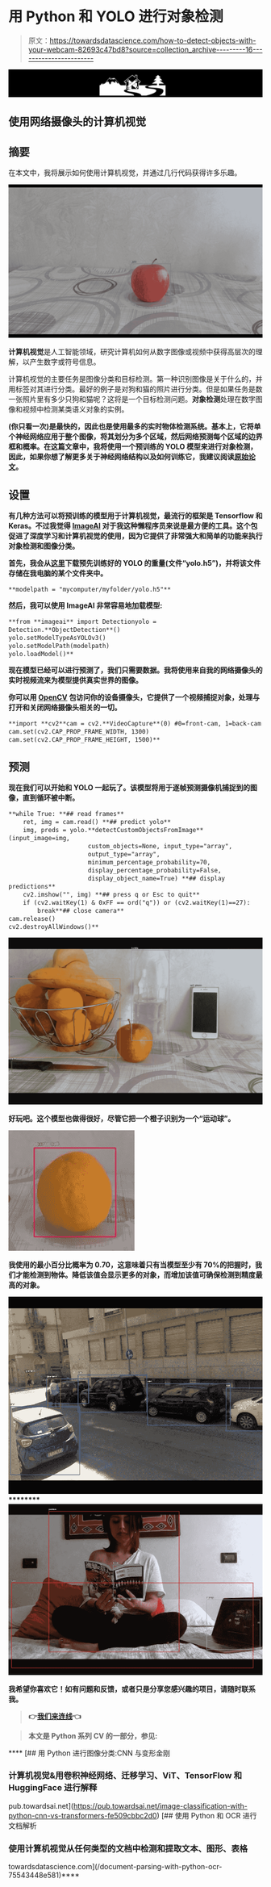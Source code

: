 # 用 Python 和 YOLO 进行对象检测

> 原文：<https://towardsdatascience.com/how-to-detect-objects-with-your-webcam-82693c47bd8?source=collection_archive---------16----------------------->

![](img/bf7a59d41b19f964ce71b34753c515bf.png)

## 使用网络摄像头的计算机视觉

## 摘要

在本文中，我将展示如何使用计算机视觉，并通过几行代码获得许多乐趣。

![](img/b784256282e776ea965a0cdbb01765e7.png)

**计算机视觉**是人工智能领域，研究计算机如何从数字图像或视频中获得高层次的理解，以产生数字或符号信息。

计算机视觉的主要任务是图像分类和目标检测。第一种识别图像是关于什么的，并用标签对其进行分类。最好的例子是对狗和猫的照片进行分类。但是如果任务是数一张照片里有多少只狗和猫呢？这将是一个目标检测问题。**对象检测**处理在数字图像和视频中检测某类语义对象的实例。

[](https://pjreddie.com/darknet/yolo/)****(你只看一次)是最快的，因此也是使用最多的实时物体检测系统。基本上，它将单个神经网络应用于整个图像，将其划分为多个区域，然后网络预测每个区域的边界框和概率。在这篇文章中，我将使用一个预训练的 YOLO 模型来进行对象检测，因此，如果你想了解更多关于神经网络结构以及如何训练它，我建议阅读[原始论文](https://arxiv.org/abs/1506.02640)。****

## ****设置****

****有几种方法可以将预训练的模型用于计算机视觉，最流行的框架是 Tensorflow 和 Keras。不过我觉得 [**ImageAI**](https://imageai.readthedocs.io/en/latest/index.html) 对于我这种懒程序员来说是最方便的工具。这个包促进了深度学习和计算机视觉的使用，因为它提供了非常强大和简单的功能来执行对象检测和图像分类。****

****首先，我会**从[这里](https://github.com/OlafenwaMoses/ImageAI/releases/tag/1.0/)下载预先训练好的 YOLO** 的重量(文件“yolo.h5”)，并将该文件存储在我电脑的某个文件夹中。****

```
**modelpath = "mycomputer/myfolder/yolo.h5"**
```

****然后，我可以使用 ImageAI 非常容易地加载模型:****

```
**from **imageai** import Detectionyolo = Detection.**ObjectDetection**()
yolo.setModelTypeAsYOLOv3()
yolo.setModelPath(modelpath)
yolo.loadModel()**
```

****现在模型已经可以进行预测了，我们只需要数据。我将使用来自我的网络摄像头的实时视频流来为模型提供真实世界的图像。****

****你可以用 [OpenCV](https://docs.opencv.org/master/index.html) 包**访问你的设备摄像头**，它提供了一个视频捕捉对象，处理与打开和关闭网络摄像头相关的一切。****

```
**import **cv2**cam = cv2.**VideoCapture**(0) #0=front-cam, 1=back-cam
cam.set(cv2.CAP_PROP_FRAME_WIDTH, 1300)
cam.set(cv2.CAP_PROP_FRAME_HEIGHT, 1500)**
```

## ****预测****

****现在我们可以开始和 YOLO 一起玩了。该模型将用于逐帧预测摄像机捕捉到的图像，直到循环被中断。****

```
**while True: **## read frames**
    ret, img = cam.read() **## predict yolo**
    img, preds = yolo.**detectCustomObjectsFromImage**(input_image=img, 
                      custom_objects=None, input_type="array",
                      output_type="array",
                      minimum_percentage_probability=70,
                      display_percentage_probability=False,
                      display_object_name=True) **## display predictions**
    cv2.imshow("", img) **## press q or Esc to quit**   
    if (cv2.waitKey(1) & 0xFF == ord("q")) or (cv2.waitKey(1)==27):
        break**## close camera**
cam.release()
cv2.destroyAllWindows()**
```

****![](img/55c7fc3b1000022364e983bb6470901e.png)****

****好玩吧。这个模型也做得很好，尽管它把一个橙子识别为一个“运动球”。****

****![](img/d037bf363b0c3552c64413f04c39eb6a.png)****

****我使用的最小百分比概率为 0.70，这意味着只有当模型至少有 70%的把握时，我们才能检测到物体。降低该值会显示更多的对象，而增加该值可确保检测到精度最高的对象。****

****![](img/b84c608f34f9451af25d774c5c106484.png)********![](img/03ae519c269241790aa2a823a810c657.png)****

****我希望你喜欢它！如有问题和反馈，或者只是分享您感兴趣的项目，请随时联系我。****

> ****👉[我们来连线](https://linktr.ee/maurodp)👈****

> ****本文是 Python 系列 **CV 的一部分，参见:******

****[](https://pub.towardsai.net/image-classification-with-python-cnn-vs-transformers-fe509cbbc2d0) [## 用 Python 进行图像分类:CNN 与变形金刚

### 计算机视觉&用卷积神经网络、迁移学习、ViT、TensorFlow 和 HuggingFace 进行解释

pub.towardsai.net](https://pub.towardsai.net/image-classification-with-python-cnn-vs-transformers-fe509cbbc2d0) [](/document-parsing-with-python-ocr-75543448e581) [## 使用 Python 和 OCR 进行文档解析

### 使用计算机视觉从任何类型的文档中检测和提取文本、图形、表格

towardsdatascience.com](/document-parsing-with-python-ocr-75543448e581)****